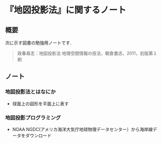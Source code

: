 # 『地図投影法』に関するノート

## 概要

次に示す図書の勉強用ノートです. 

>  政春尋志：地図投影法 地理空間情報の技法，朝倉書店，2011，初版第１刷

## ノート

### 地図投影法とはなにか

- 球面上の図形を平面上に表す

### 地図投影プログラミング

-  NOAA NGDC(アメリカ海洋大気庁地球物理データセンター）から海岸線データをダウンロード
